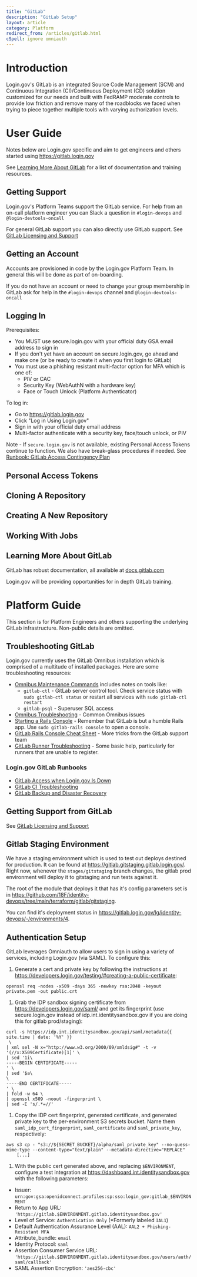```yaml
---
title: "GitLab"
description: "GitLab Setup"
layout: article
category: Platform
redirect_from: /articles/gitlab.html
cSpell: ignore omniauth
---
```


# Introduction

Login.gov's GitLab is an integrated Source Code Management (SCM) and Continuous Integration (CI)/Continuous Deployment (CD)
solution customized for our needs and built with FedRAMP moderate controls to provide low friction and
remove many of the roadblocks we faced when trying to piece together multiple tools with varying
authorization levels.

# User Guide

Notes below are Login.gov specific and aim to get engineers and others started
using https://gitlab.login.gov

See [Learning More About GitLab](#learning-more-about-gitlab) for a list of
documentation and training resources.

## Getting Support

Login.gov's Platform Teams support the GitLab service.  For help from an on-call
platform engineer you can Slack a question in `#login-devops` and `@login-devtools-oncall`

For general GitLab support you can also directly use GitLab support.
See [GitLab Licensing and Support](https://github.com/18F/identity-devops/wiki/GitLab-Ultimate-Licensing-and-Support)

## Getting an Account

Accounts are provisioned in code by the Login.gov Platform Team.  In general
this will be done as part of on-boarding.

If you do not have an account or need to change your group membership in
GitLab ask for help in the `#login-devops` channel and `@login-devtools-oncall`

## Logging In

Prerequisites:
* You MUST use secure.login.gov with your official duty GSA email address to sign in
* If you don't yet have an account on secure.login.gov, go ahead and make one (or be
  ready to create it when you first login to GitLab)
* You must use a phishing resistant multi-factor option for MFA which is one of:
  * PIV or CAC
  * Security Key (WebAuthN with a hardware key)
  * Face or Touch Unlock (Platform Authenticator)

To log in:
* Go to <https://gitlab.login.gov>
* Click "Log in Using Login.gov"
* Sign in with your official duty email address
* Multi-factor authenticate with a security key, face/touch unlock, or PIV

Note - If `secure.login.gov` is not available, existing Personal Access Tokens
continue to function.  We also have break-glass procedures if needed.
See [Runbook: GitLab Access Contingency Plan](https://github.com/18F/identity-devops/wiki/Runbook:-Gitlab-Access-Contingency-Plan)

## Personal Access Tokens

## Cloning A Repository

## Creating A New Repository

## Working With Jobs

## Learning More About GitLab

GitLab has robust documentation, all available at [docs.gitlab.com](https://docs.gitlab.com/)

Login.gov will be providing opportunities for in depth GitLab training.

# Platform Guide

This section is for Platform Engineers and others supporting the underlying
GitLab infrastructure.  Non-public details are omitted.

## Troubleshooting GitLab

Login.gov currently uses the GitLab Omnibus installation which is comprised of
a multitude of installed packages.  Here are some troubleshooting resources:

* [Omnibus Maintenance Commands](https://docs.gitlab.com/omnibus/maintenance/#maintenance-commands) includes notes on tools like:
  * `gitlab-ctl` - GitLab server control tool.  Check service status with `sudo gitlab-ctl status` or restart all services with `sudo gitlab-ctl restart`
  * `gitlab-psql` - Superuser SQL access
* [Omnibus Troubleshooting](https://docs.gitlab.com/omnibus/troubleshooting.html) - Common Omnibus issues
* [Starting a Rails Console](https://docs.gitlab.com/ee/administration/operations/rails_console.html#starting-a-rails-console-session) - Remember that GitLab is but a humble Rails app.  Use `sudo gitlab-rails console` to open a console.
* [GitLab Rails Console Cheat Sheet](https://comp.umsl.edu/gitlab/help/administration/troubleshooting/gitlab_rails_cheat_sheet.md) - More tricks from the GitLab support team
* [GitLab Runner Troubleshooting](https://docs.gitlab.com/runner/faq/#troubleshooting-gitlab-runner) - Some basic help, particularly for runners that are unable to register.

### Login.gov GitLab Runbooks

* [GitLab Access when Login.gov Is Down](https://github.com/18F/identity-devops/wiki/Runbook:-Gitlab-Access-When-IDP-is-Down)
* [GitLab CI Troubleshooting](https://github.com/18F/identity-devops/wiki/Runbook:-Gitlab-CI-Troubleshooting)
* [GitLab Backup and Disaster Recovery](https://github.com/18F/identity-devops/wiki/Disaster-Recovery:-Gitlab-Backup-and-Restore)

## Getting Support from GitLab

See [GitLab Licensing and Support](https://github.com/18F/identity-devops/wiki/GitLab-Ultimate-Licensing-and-Support)

## Gitlab Staging Environment

We have a staging environment which is used to test out deploys destined for production.  It
can be found at <https://gitlab.gitstaging.gitlab.login.gov/>.  Right now, whenever the `stages/gitstaging` branch
changes, the gitlab prod environment will deploy it to gitstaging and run tests against it.

The root of the module that deploys it that
has it's config parameters set is in <https://github.com/18F/identity-devops/tree/main/terraform/gitlab/gitstaging>.

You can find it's deployment status in <https://gitlab.login.gov/lg/identity-devops/-/environments/4>.

## Authentication Setup

GitLab leverages Omniauth to allow users to sign in using a variety of services, including Login.gov (via SAML). To configure this:

1. Generate a cert and private key by following the instructions at <https://developers.login.gov/testing/#creating-a-public-certificate>:
```
openssl req -nodes -x509 -days 365 -newkey rsa:2048 -keyout private.pem -out public.crt
```

1. Grab the IDP sandbox signing certificate from <https://developers.login.gov/saml/> and get its fingerprint (use secure.login.gov instead of idp.int.identitysandbox.gov if you are doing this for gitlab prod/staging):
```
curl -s https://idp.int.identitysandbox.gov/api/saml/metadata{{ site.time | date: '%Y' }}
 \
| xml sel -N x="http://www.w3.org/2000/09/xmldsig#" -t -v '(//x:X509Certificate)[1]' \
| sed '1i\
-----BEGIN CERTIFICATE-----
' \
| sed '$a\
\
-----END CERTIFICATE-----
' \
| fold -w 64 \
| openssl x509 -noout -fingerprint \
| sed -E 's/.*=//'
```

1. Copy the IDP cert fingerprint, generated certificate, and generated private key to the per-environment S3 secrets bucket. Name them `saml_idp_cert_fingerprint`, `saml_certificate` and `saml_private_key`, respectively:
```
aws s3 cp - "s3://${SECRET_BUCKET}/alpha/saml_private_key" --no-guess-mime-type --content-type="text/plain" --metadata-directive="REPLACE"
    [...]
```

1. With the public cert generated above, and replacing `$ENVIRONMENT`, configure a test integration at https://dashboard.int.identitysandbox.gov with the following parameters:
  - Issuer: `urn:gov:gsa:openidconnect.profiles:sp:sso:login_gov:gitlab_$ENVIRONMENT`
  - Return to App URL: `'https://gitlab.$ENVIRONMENT.gitlab.identitysandbox.gov'`
  - Level of Service:  `Authentication Only` (*Formerly labeled `IAL1`)
  - Default Authentication Assurance Level (AAL): `AAL2 + Phishing-Resistant MFA`
  - Attribute_bundle: `email`
  - Identity Protocol: `saml`
  - Assertion Consumer Service URL: `'https://gitlab.$ENVIRONMENT.gitlab.identitysandbox.gov/users/auth/saml/callback'`
  - SAML Assertion Encryption: `'aes256-cbc'`
